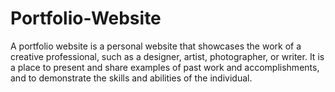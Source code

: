 # Portfolio-Website
A portfolio website is a personal website that showcases the work of a creative professional, such as a designer, artist, photographer, or writer. It is a place to present and share examples of past work and accomplishments, and to demonstrate the skills and abilities of the individual.

